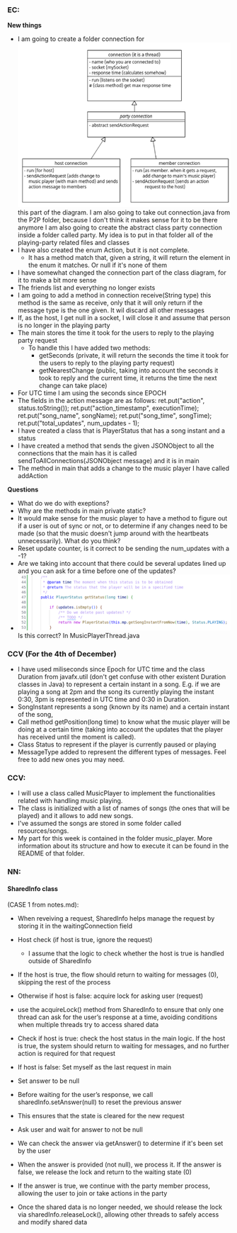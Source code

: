 ### EC: 
**New things**
- I am going to create a folder connection for ![alt text](image-5.png) this part of the diagram. I am also going to take out connection.java from the P2P folder, because I don't think it makes sense for it to be there anymore I am also going to create the abstract class party connection inside a folder called party. My idea is to put in that folder all of the playing-party related files and classes
- I have also created the enum Action, but it is not complete.
    - It has a method match that, given a string, it will return the element in the enum it matches. Or null if it's none of them
- I have somewhat changed the connection part of the class diagram, for it to make a bit more sense
- The friends list and everything no longer exists
- I am going to add a method in connection receive(String type) this method is the same as receive, only that it will only return if the message type is the one given. It wil discard all other messages
- If, as the host, I get null in a socket, I will close it and assume that person is no longer in the playing party
- The main stores the time it took for the users to reply to the playing party request
    - To handle this I have added two methods:
        - getSeconds (private, it will return the seconds the time it took for the users to reply to the playing party request)
        - getNearestChange (public, taking into account the seconds it took to reply and the current time, it returns the time the next change can take place)
- For UTC time I am using the seconds since EPOCH 
- The fields in the action message are as follows:
    ret.put("action", status.toString());
    ret.put("action_timestamp", executionTime);
    ret.put("song_name", songName);
    ret.put("song_time", songTime);
    ret.put("total_updates", num_updates - 1);
- I have created a class that is PlayerStatus that has a song instant and a status
- I have created a method that sends the given JSONObject to all the connections that the main has it is called sendToAllConnections(JSONObject message) and it is in main
- The method in main that adds a change to the music player I have called addAction

**Questions**
- What do we do with exeptions?
- Why are the methods in main private static?
- It would make sense for the music player to have a method to figure out if a user is out of sync or not, or to determine if any changes need to be made (so that the music doesn't jump around with the heartbeats unnecessarily). What do you think?
- Reset update counter, is it correct to be sending the num_updates with a -1?
- Are we taking into account that there could be several updates lined up and you can ask for a time before one of the updates?
- ![alt text](image-6.png) Is this correct? In MusicPlayerThread.java

### CCV (For the 4th of December)
- I have used miliseconds since Epoch for UTC time and the class Duration from javafx.util (don't get confuse with other existent Duration classes in Java) to represent a certain instant in a song. E.g. if we are playing a song at 2pm and the song its currently playing the instant 0:30, 3pm is represented in UTC time and 0:30 in Duration.  
- SongInstant represents a song (known by its name) and a certain instant of the song,
- Call method getPosition(long time) to know what the music player will be doing at a certain time (taking into account the updates that the player has received until the moment is called). 
- Class Status to represent if the player is currently paused or playing
- MessageType added to represent the different types of messages. Feel free to add new ones you may need. 

### CCV:
- I will use a class called MusicPlayer to implement the functionalities related with handling music playing.
- The class is initialized with a list of names of songs (the ones that will be played) and it allows to add new songs.
- I've assumed the songs are stored in some folder called resources/songs. 
- My part for this week is contained in the folder music_player. More information about its structure and how to execute it can be found in the README of that folder. 


### NN:
#### SharedInfo class
(CASE 1 from notes.md):

- When reveiving a request, SharedInfo helps manage the request by storing it in the waitingConnection field

- Host check (if host is true, ignore the request)
    - I assume that the logic to check whether the host is true is handled outside of SharedInfo 

- If the host is true, the flow should return to waiting for messages (0), skipping the rest of the process

- Otherwise if host is false: acquire lock for asking user (request)

- use the acquireLock() method from SharedInfo to ensure that only one thread can ask for the user’s response at a time, avoiding conditions when multiple threads try to access shared data

- Check if host is true: check the host status in the main logic. If the host is true, the system should return to waiting for messages, and no further action is required for that request

- If host is false: Set myself as the last request in main

- Set answer to be null
- Before waiting for the user’s response, we call sharedInfo.setAnswer(null) 
to reset the previous answer
- This ensures that the state is cleared for the new request

- Ask user and wait for answer to not be null
- We can check the answer via getAnswer() to determine if it's been set by the user

- When the answer is provided (not null), we process it. If the answer is false, we release the lock and return to the waiting state (0)

- If the answer is true, we continue with the party member process, allowing the user to join or take actions in the party

- Once the shared data is no longer needed, we should release the lock via sharedInfo.releaseLock(), allowing other threads to safely access and modify shared data